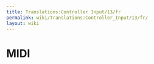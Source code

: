 ```yaml
---
title: Translations:Controller Input/13/fr
permalink: wiki/Translations:Controller_Input/13/fr/
layout: wiki
---
```


# MIDI
